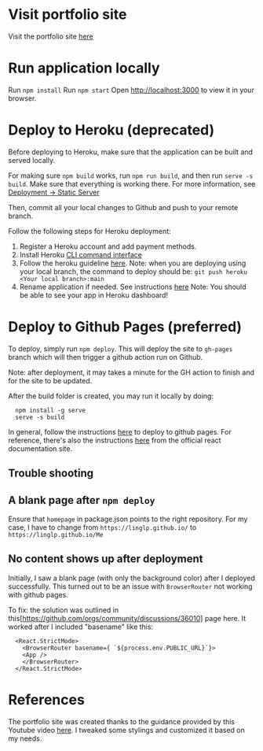 # Visit portfolio site
Visit the portfolio site [here](https://linglp-portfolio-f62c063d84a8.herokuapp.com/)

# Run application locally 
Run `npm install`
Run `npm start`
Open [http://localhost:3000](http://localhost:3000) to view it in your browser.

# Deploy to Heroku (deprecated)
Before deploying to Heroku, make sure that the application can be built and served locally. 

For making sure `npm build` works, run `npm run build`, and then run `serve -s build`. Make sure that everything is working there. For more information, see [Deployment -> Static Server](https://create-react-app.dev/docs/deployment/#static-server)

Then, commit all your local changes to Github and push to your remote branch. 

Follow the following steps for Heroku deployment: 
1. Register a Heroku account and add payment methods. 
2. Install Heroku [CLI command interface](https://devcenter.heroku.com/articles/heroku-cli)
3. Follow the heroku guideline [here](https://blog.heroku.com/deploying-react-with-zero-configuration). Note: when you are deploying using your local branch, the command to deploy should be: `git push heroku <Your local branch>:main`
4. Rename application if needed. See instructions [here](https://devcenter.heroku.com/articles/renaming-apps#updating-git-remotes)
Note: You should be able to see your app in Heroku dashboard!

# Deploy to Github Pages (preferred)
To deploy, simply run `npm deploy`. This will deploy the site to `gh-pages` branch which will then trigger a github action run on Github. 

Note: after deployment, it may takes a minute for the GH action to finish and for the site to be updated. 

After the build folder is created, you may run it locally by doing: 
```
  npm install -g serve
  serve -s build
```

In general, follow the instructions [here](https://github.com/gitname/react-gh-pages) to deploy to github pages. 
For reference, there's also the instructions [here](https://create-react-app.dev/docs/deployment/#github-pages) from the official react documentation site. 

## Trouble shooting
## A blank page after `npm deploy`
Ensure that `homepage` in package.json points to the right repository. For my case, I have to change from `https://linglp.github.io/` to `https://linglp.github.io/Me`

## No content shows up after deployment
Initially, I saw a blank page (with only the background color) after I deployed successfully. This turned out to be an issue with `BrowserRouter` not working with github pages. 

To fix: the solution was outlined in this[https://github.com/orgs/community/discussions/36010] page here. It worked after I included "basename" like this: 
```
  <React.StrictMode>
    <BrowserRouter basename={ `${process.env.PUBLIC_URL}`}>
    <App />
    </BrowserRouter>
  </React.StrictMode>
```


# References
The portfolio site was created thanks to the guidance provided by this Youtube video [here](https://www.youtube.com/watch?v=bmpI252DmiI). I tweaked some stylings and customized it based on my needs. 